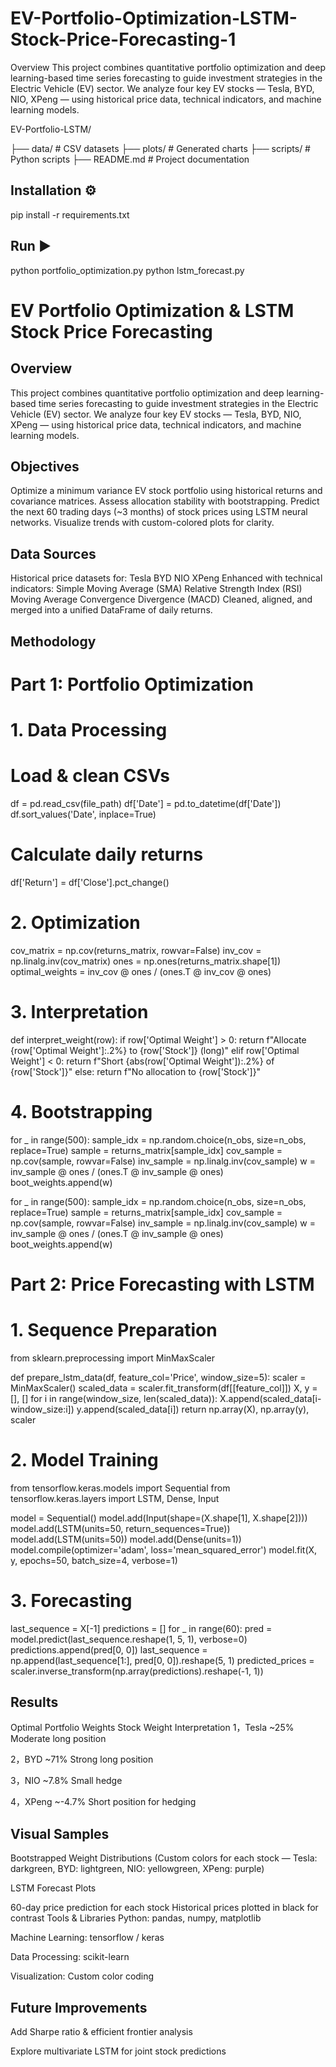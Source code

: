 # EV-Portfolio-Optimization-LSTM-Stock-Price-Forecasting-1
Overview This project combines quantitative portfolio optimization and deep learning-based time series forecasting to guide investment strategies in the Electric Vehicle (EV) sector. We analyze four key EV stocks — Tesla, BYD, NIO, XPeng — using historical price data, technical indicators, and machine learning models.

EV-Portfolio-LSTM/

├── data/                  # CSV datasets
├── plots/                 # Generated charts
├── scripts/               # Python scripts
├── README.md              # Project documentation

## Installation ⚙️ 
pip install -r requirements.txt

## Run ▶️
python portfolio_optimization.py
python lstm_forecast.py


# EV Portfolio Optimization & LSTM Stock Price Forecasting

## Overview

This project combines quantitative portfolio optimization and deep learning-based time series forecasting to guide investment strategies in the Electric Vehicle (EV) sector.
We analyze four key EV stocks — Tesla, BYD, NIO, XPeng — using historical price data, technical indicators, and machine learning models.

## Objectives

Optimize a minimum variance EV stock portfolio using historical returns and covariance matrices.
Assess allocation stability with bootstrapping.
Predict the next 60 trading days (~3 months) of stock prices using LSTM neural networks.
Visualize trends with custom-colored plots for clarity.

## Data Sources

Historical price datasets for:
Tesla
BYD
NIO
XPeng
Enhanced with technical indicators:
Simple Moving Average (SMA)
Relative Strength Index (RSI)
Moving Average Convergence Divergence (MACD)
Cleaned, aligned, and merged into a unified DataFrame of daily returns.

## Methodology

# Part 1: Portfolio Optimization

# 1. Data Processing

# Load & clean CSVs
df = pd.read_csv(file_path)
df['Date'] = pd.to_datetime(df['Date'])
df.sort_values('Date', inplace=True)

# Calculate daily returns
df['Return'] = df['Close'].pct_change()

# 2. Optimization

   cov_matrix = np.cov(returns_matrix, rowvar=False)
   inv_cov = np.linalg.inv(cov_matrix)
   ones = np.ones(returns_matrix.shape[1])
   optimal_weights = inv_cov @ ones / (ones.T @ inv_cov @ ones)

# 3. Interpretation

def interpret_weight(row):
    if row['Optimal Weight'] > 0:
        return f"Allocate {row['Optimal Weight']:.2%} to {row['Stock']} (long)"
    elif row['Optimal Weight'] < 0:
        return f"Short {abs(row['Optimal Weight']):.2%} of {row['Stock']}"
    else:
        return f"No allocation to {row['Stock']}"

# 4. Bootstrapping

for _ in range(500):
    sample_idx = np.random.choice(n_obs, size=n_obs, replace=True)
    sample = returns_matrix[sample_idx]
    cov_sample = np.cov(sample, rowvar=False)
    inv_sample = np.linalg.inv(cov_sample)
    w = inv_sample @ ones / (ones.T @ inv_sample @ ones)
    boot_weights.append(w)


for _ in range(500):
    sample_idx = np.random.choice(n_obs, size=n_obs, replace=True)
    sample = returns_matrix[sample_idx]
    cov_sample = np.cov(sample, rowvar=False)
    inv_sample = np.linalg.inv(cov_sample)
    w = inv_sample @ ones / (ones.T @ inv_sample @ ones)
    boot_weights.append(w)




# Part 2: Price Forecasting with LSTM

# 1. Sequence Preparation

from sklearn.preprocessing import MinMaxScaler

def prepare_lstm_data(df, feature_col='Price', window_size=5):
    scaler = MinMaxScaler()
    scaled_data = scaler.fit_transform(df[[feature_col]])
    X, y = [], []
    for i in range(window_size, len(scaled_data)):
        X.append(scaled_data[i-window_size:i])
        y.append(scaled_data[i])
    return np.array(X), np.array(y), scaler

# 2. Model Training

from tensorflow.keras.models import Sequential
from tensorflow.keras.layers import LSTM, Dense, Input

model = Sequential()
model.add(Input(shape=(X.shape[1], X.shape[2])))
model.add(LSTM(units=50, return_sequences=True))
model.add(LSTM(units=50))
model.add(Dense(units=1))
model.compile(optimizer='adam', loss='mean_squared_error')
model.fit(X, y, epochs=50, batch_size=4, verbose=1)

# 3. Forecasting

last_sequence = X[-1]
predictions = []
for _ in range(60):
    pred = model.predict(last_sequence.reshape(1, 5, 1), verbose=0)
    predictions.append(pred[0, 0])
    last_sequence = np.append(last_sequence[1:], pred[0, 0]).reshape(5, 1)
predicted_prices = scaler.inverse_transform(np.array(predictions).reshape(-1, 1))


## Results

Optimal Portfolio Weights
Stock Weight Interpretation
1，Tesla ~25% Moderate long position

2，BYD ~71% Strong long position

3，NIO ~7.8% Small hedge

4，XPeng ~-4.7% Short position for hedging

## Visual Samples

Bootstrapped Weight Distributions (Custom colors for each stock — Tesla: darkgreen, BYD: lightgreen, NIO: yellowgreen, XPeng: purple)

LSTM Forecast Plots

60-day price prediction for each stock
Historical prices plotted in black for contrast
Tools & Libraries
Python: pandas, numpy, matplotlib

Machine Learning: tensorflow / keras

Data Processing: scikit-learn

Visualization: Custom color coding

## Future Improvements

Add Sharpe ratio & efficient frontier analysis

Explore multivariate LSTM for joint stock predictions
